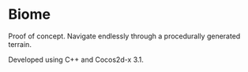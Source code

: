 # Biome
Proof of concept.  Navigate endlessly through a procedurally generated terrain.

Developed using C++ and Cocos2d-x 3.1.
